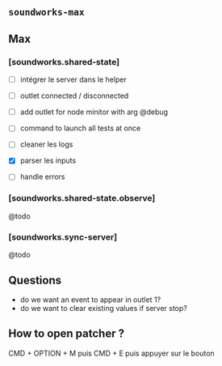 ## `soundworks-max`

## Max

### [soundworks.shared-state]

- [ ] intégrer le server dans le helper
- [ ] outlet connected / disconnected
- [ ] add outlet for node minitor with arg @debug

- [ ] command to launch all tests at once
- [ ] cleaner les logs
- [x] parser les inputs
- [ ] handle errors

### [soundworks.shared-state.observe]

@todo 

### [soundworks.sync-server]

@todo

## Questions

- do we want an event to appear in outlet 1?
- do we want to clear existing values if server stop?

## How to open patcher ?

CMD + OPTION + M puis CMD + E puis appuyer sur le bouton
